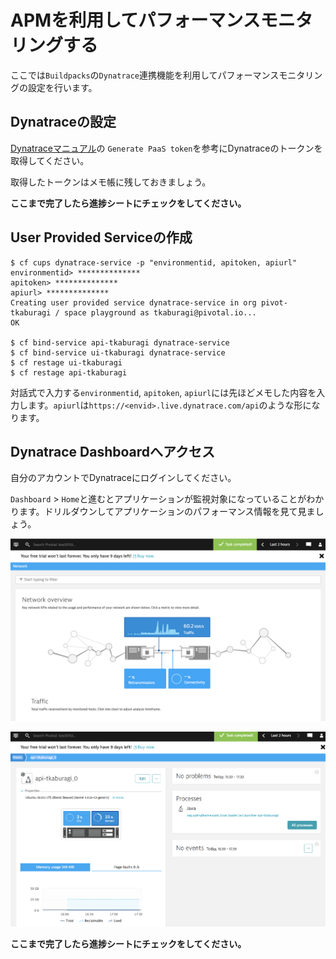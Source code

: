 # APMを利用してパフォーマンスモニタリングする
ここでは`Buildpacks`の`Dynatrace`連携機能を利用してパフォーマンスモニタリングの設定を行います。

## Dynatraceの設定
[Dynatraceマニュアル](https://www.dynatrace.com/support/help/cloud-platforms/cloud-foundry/application-only/deploy-oneagent-on-cloud-foundry-for-application-only-monitoring/)の
`Generate PaaS token`を参考にDynatraceのトークンを取得してください。

取得したトークンはメモ帳に残しておきましょう。

**ここまで完了したら進捗シートにチェックをしてください。**

## User Provided Serviceの作成
```console
$ cf cups dynatrace-service -p "environmentid, apitoken, apiurl" 
environmentid> **************
apitoken> **************
apiurl> **************
Creating user provided service dynatrace-service in org pivot-tkaburagi / space playground as tkaburagi@pivotal.io...
OK

$ cf bind-service api-tkaburagi dynatrace-service
$ cf bind-service ui-tkaburagi dynatrace-service
$ cf restage ui-tkaburagi
$ cf restage api-tkaburagi
```

対話式で入力する`environmentid`, `apitoken`, `apiurl`には先ほどメモした内容を入力します。`apiurl`は`https://<envid>.live.dynatrace.com/api`のような形になります。

## Dynatrace Dashboardへアクセス
自分のアカウントでDynatraceにログインしてください。

`Dashboard` > `Home`と進むとアプリケーションが監視対象になっていることがわかります。ドリルダウンしてアプリケーションのパフォーマンス情報を見て見ましょう。

![image](https://github.com/tkaburagi/pcf-developer-workshop/blob/master/img/apm-1.png)

![image](https://github.com/tkaburagi/pcf-developer-workshop/blob/master/img/apm-2.png)

**ここまで完了したら進捗シートにチェックをしてください。**
